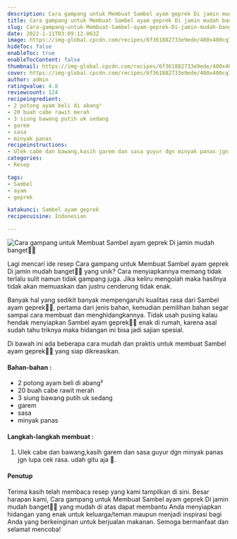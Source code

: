 ```yaml
---
description: Cara gampang untuk Membuat Sambel ayam geprek Di jamin mudah banget"
title: Cara gampang untuk Membuat Sambel ayam geprek Di jamin mudah banget
slug: Cara-gampang-untuk-Membuat-Sambel-ayam-geprek-Di-jamin-mudah-banget
date: 2022-1-11T03:09:12.063Z
image: https://img-global.cpcdn.com/recipes/6f361882733e9ede/400x400cq70/photo.jpg
hideToc: false
enableToc: true
enableTocContent: false
thumbnail: https://img-global.cpcdn.com/recipes/6f361882733e9ede/400x400cq70/photo.jpg
cover: https://img-global.cpcdn.com/recipes/6f361882733e9ede/400x400cq70/photo.jpg
author: admin
ratingvalue: 4.8
reviewcount: 124
recipeingredient:
- 2 potong ayam beli di abang²
- 20 buah cabe rawit merah
- 3 siung bawang putih uk sedang
- garem
- sasa
- minyak panas
recipeinstructions:
- Ulek cabe dan bawang,kasih garem dan sasa guyur dgn minyak panas jgn lupa cek rasa. udah gitu aja 🤭.
categories:
- Resep

tags:
- Sambel
- ayam
- geprek

katakunci: Sambel ayam geprek
recipecuisine: Indonesian

---
```


![Cara gampang untuk Membuat Sambel ayam geprek Di jamin mudah banget👩‍🍳](https://img-global.cpcdn.com/recipes/6f361882733e9ede/400x400cq70/photo.jpg)

Lagi mencari ide resep Cara gampang untuk Membuat Sambel ayam geprek Di jamin mudah banget👩‍🍳 yang unik? Cara menyiapkannya memang tidak terlalu sulit namun tidak gampang juga. Jika keliru mengolah maka hasilnya tidak akan memuaskan dan justru cenderung tidak enak.

Banyak hal yang sedikit banyak mempengaruhi kualitas rasa dari Sambel ayam geprek👩‍🍳, pertama dari jenis bahan, kemudian pemilihan bahan segar sampai cara membuat dan menghidangkannya. Tidak usah pusing kalau hendak menyiapkan Sambel ayam geprek👩‍🍳 enak di rumah, karena asal sudah tahu triknya maka hidangan ini bisa jadi sajian spesial.

Di bawah ini ada beberapa cara mudah dan praktis untuk membuat Sambel ayam geprek👩‍🍳 yang siap dikreasikan.

<!--inarticleads1-->

#### Bahan-bahan :

- 2 potong ayam beli di abang²
- 20 buah cabe rawit merah
- 3 siung bawang putih uk sedang
- garem
- sasa
- minyak panas

<!--inarticleads2-->

#### Langkah-langkah membuat :

1. Ulek cabe dan bawang,kasih garem dan sasa guyur dgn minyak panas jgn lupa cek rasa. udah gitu aja 🤭.

#### Penutup

Terima kasih telah membaca resep yang kami tampilkan di sini. Besar harapan kami, Cara gampang untuk Membuat Sambel ayam geprek Di jamin mudah banget👩‍🍳 yang mudah di atas dapat membantu Anda menyiapkan hidangan yang enak untuk keluarga/teman maupun menjadi inspirasi bagi Anda yang berkeinginan untuk berjualan makanan. Semoga bermanfaat dan selamat mencoba!
